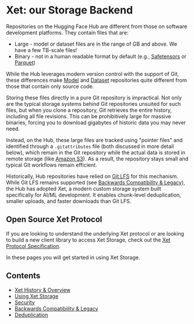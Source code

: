 # Xet: our Storage Backend

Repositories on the Hugging Face Hub are different from those on software development platforms. They contain files that are:

- Large - model or dataset files are in the range of GB and above. We have a few TB-scale files!
- Binary - not in a human readable format by default (e.g., [Safetensors](https://huggingface.co/docs/safetensors/en/index) or [Parquet](https://huggingface.co/docs/dataset-viewer/en/parquet#what-is-parquet))

While the Hub leverages modern version control with the support of Git, these differences make [Model](https://huggingface.co/docs/hub/models) and [Dataset](https://huggingface.co/docs/hub/datasets) repositories quite different from those that contain only source code.

Storing these files directly in a pure Git repository is impractical. Not only are the typical storage systems behind Git repositories unsuited for such files, but when you clone a repository, Git retrieves the entire history, including all file revisions. This can be prohibitively large for massive binaries, forcing you to download gigabytes of historic data you may never need.

Instead, on the Hub, these large files are tracked using "pointer files" and identified through a `.gitattributes` file (both discussed in more detail below), which remain in the Git repository while the actual data is stored in remote storage (like [Amazon S3](https://aws.amazon.com/s3/)). As a result, the repository stays small and typical Git workflows remain efficient.

Historically, Hub repositories have relied on [Git LFS](https://git-lfs.com/) for this mechanism. While Git LFS remains supported (see [Backwards Compatibility & Legacy](./legacy-git-lfs)), the Hub has adopted Xet, a modern custom storage system built specifically for AI/ML development. It enables chunk-level deduplication, smaller uploads, and faster downloads than Git LFS.

## Open Source Xet Protocol

If you are looking to understand the underlying Xet protocol or are looking to build a new client library to access Xet Storage, check out the [Xet Protocol Specification](https://huggingface.co/docs/xet/index).

In these pages you will get started in using Xet Storage.

## Contents

- [Xet History & Overview](./overview)
- [Using Xet Storage](./using-xet-storage)
- [Security](./security)
- [Backwards Compatibility & Legacy](./legacy-git-lfs)
- [Deduplication](./deduplication)

